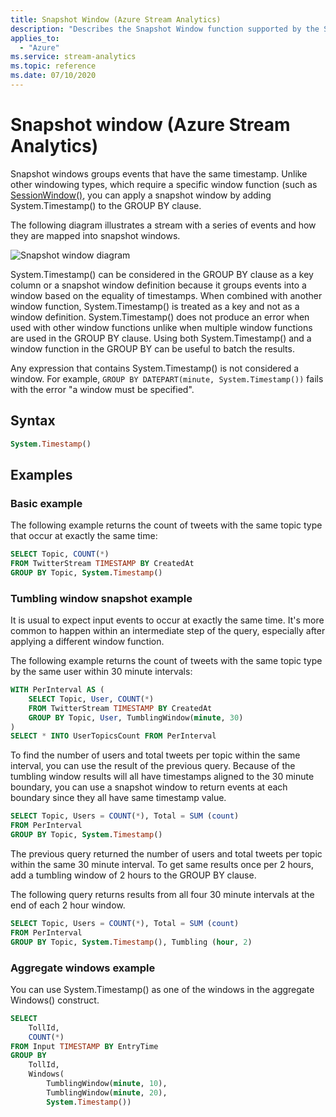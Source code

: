 ```yaml
---
title: Snapshot Window (Azure Stream Analytics)
description: "Describes the Snapshot Window function supported by the Stream Analytics Query Language."
applies_to:
  - "Azure"
ms.service: stream-analytics
ms.topic: reference
ms.date: 07/10/2020
---
```


# Snapshot window (Azure Stream Analytics)

Snapshot windows groups events that have the same timestamp. Unlike other windowing types, which require a specific window function (such as [SessionWindow()](session-window-azure-stream-analytics.md), you can apply a snapshot window by adding System.Timestamp() to the GROUP BY clause.

The following diagram illustrates a stream with a series of events and how they are mapped into snapshot windows.

![Snapshot window diagram](./media/snapshot-window-azure-stream-analytics/snapshot.png)

System.Timestamp() can be considered in the GROUP BY clause as a key column or a snapshot window definition because it groups events into a window based on the equality of timestamps. When combined with another window function, System.Timestamp() is treated as a key and not as a window definition. System.Timestamp() does not produce an error when used with other window functions unlike when multiple window functions are used in the GROUP BY clause. Using both System.Timestamp() and a window function in the GROUP BY can be useful to batch the results.

Any expression that contains System.Timestamp() is not considered a window. For example, `GROUP BY DATEPART(minute, System.Timestamp())` fails with the error "a window must be specified".

## Syntax

```sql
System.Timestamp()
```

## Examples

### Basic example

The following example returns the count of tweets with the same topic type that occur at exactly the same time:

```sql
SELECT Topic, COUNT(*)
FROM TwitterStream TIMESTAMP BY CreatedAt
GROUP BY Topic, System.Timestamp()
```

### Tumbling window snapshot example

It is usual to expect input events to occur at exactly the same time. It's more common to happen within an intermediate step of the query, especially after applying a different window function.

The following example returns the count of tweets with the same topic type by the same user within 30 minute intervals:

```sql
WITH PerInterval AS (
    SELECT Topic, User, COUNT(*)
    FROM TwitterStream TIMESTAMP BY CreatedAt
    GROUP BY Topic, User, TumblingWindow(minute, 30)
)
SELECT * INTO UserTopicsCount FROM PerInterval
```

To find the number of users and total tweets per topic within the same interval, you can use the result of the previous query. Because of the tumbling window results will all have timestamps aligned to the 30 minute boundary, you can use a snapshot window to return events at each boundary since they all have same timestamp value.

```sql
SELECT Topic, Users = COUNT(*), Total = SUM (count)
FROM PerInterval
GROUP BY Topic, System.Timestamp()
```

The previous query returned the number of users and total tweets per topic within the same 30 minute interval. To get same results once per 2 hours, add a tumbling window of 2 hours to the GROUP BY clause.

The following query returns results from all four 30 minute intervals at the end of each 2 hour window.

```sql
SELECT Topic, Users = COUNT(*), Total = SUM (count)
FROM PerInterval
GROUP BY Topic, System.Timestamp(), Tumbling (hour, 2)
```

### Aggregate windows example

You can use System.Timestamp() as one of the windows in the aggregate Windows() construct.

```sql
SELECT 
    TollId, 
    COUNT(*) 
FROM Input TIMESTAMP BY EntryTime 
GROUP BY 
    TollId, 
    Windows(
        TumblingWindow(minute, 10),
        TumblingWindow(minute, 20),
        System.Timestamp())
```
